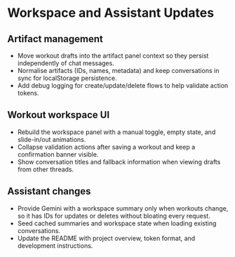 # Workspace and Assistant Updates

## Artifact management
- Move workout drafts into the artifact panel context so they persist independently of chat messages.
- Normalise artifacts (IDs, names, metadata) and keep conversations in sync for localStorage persistence.
- Add debug logging for create/update/delete flows to help validate action tokens.

## Workout workspace UI
- Rebuild the workspace panel with a manual toggle, empty state, and slide-in/out animations.
- Collapse validation actions after saving a workout and keep a confirmation banner visible.
- Show conversation titles and fallback information when viewing drafts from other threads.

## Assistant changes
- Provide Gemini with a workspace summary only when workouts change, so it has IDs for updates or deletes without bloating every request.
- Seed cached summaries and workspace state when loading existing conversations.
- Update the README with project overview, token format, and development instructions.
